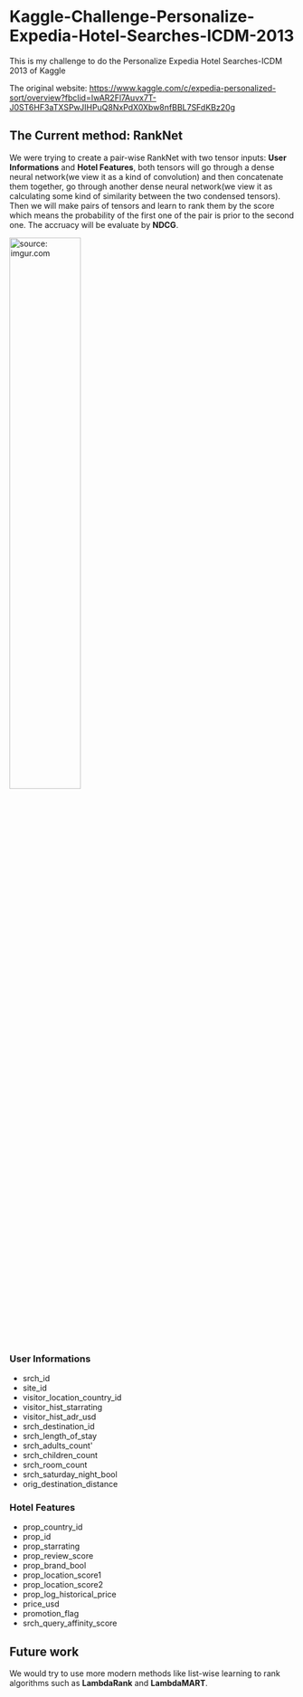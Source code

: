 # Kaggle-Challenge-Personalize-Expedia-Hotel-Searches-ICDM-2013
This is my challenge to do the Personalize Expedia Hotel Searches-ICDM 2013 of Kaggle 

The original website: https://www.kaggle.com/c/expedia-personalized-sort/overview?fbclid=IwAR2Fl7Auvx7T-J0ST6HF3aTXSPwJIHPuQ8NxPdX0Xbw8nfBBL7SFdKBz20g

## The Current method: RankNet
We were trying to create a pair-wise RankNet with two tensor inputs: **User Informations** and **Hotel Features**, both tensors will go through a dense neural network(we view it as a kind of convolution) and then concatenate them together, go through another dense neural network(we view it as calculating some kind of similarity between the two condensed tensors). Then we will make pairs of tensors and learn to rank them by the score which means the probability of the first one of the pair is prior to the second one. The accruacy will be evaluate by **NDCG**. 

<a href="https://imgur.com/f2h3Ury"><img src="https://i.imgur.com/f2h3Ury.png" title="source: imgur.com" width="50%" height="50%" /></a>

### User Informations
- srch_id
- site_id
- visitor_location_country_id
- visitor_hist_starrating
- visitor_hist_adr_usd
- srch_destination_id
- srch_length_of_stay
- srch_adults_count'
- srch_children_count 
- srch_room_count
- srch_saturday_night_bool
- orig_destination_distance
  
### Hotel Features
- prop_country_id
- prop_id
- prop_starrating
- prop_review_score
- prop_brand_bool
- prop_location_score1
- prop_location_score2
- prop_log_historical_price
- price_usd
- promotion_flag
- srch_query_affinity_score

## Future work
We would try to use more modern methods like list-wise learning to rank algorithms such as **LambdaRank** and **LambdaMART**.
